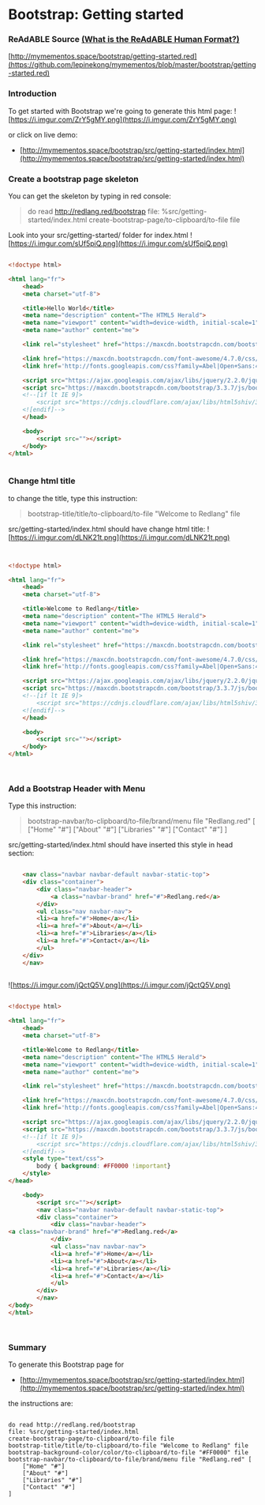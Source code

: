 
# Bootstrap: Getting started


### ReAdABLE Source [(What is the ReAdABLE Human Format?)](http://readablehumanformat.com)

[http://mymementos.space/bootstrap/getting-started.red](https://github.com/lepinekong/mymementos/blob/master/bootstrap/getting-started.red)


### Introduction

To get started with Bootstrap we're going to generate this html page:
![https://i.imgur.com/ZrY5gMY.png](https://i.imgur.com/ZrY5gMY.png)
                    
or click on live demo:
- [http://mymementos.space/bootstrap/src/getting-started/index.html](http://mymementos.space/bootstrap/src/getting-started/index.html)
                        

### Create a bootstrap page skeleton

You can get the skeleton by typing in red console:
>do read http://redlang.red/bootstrap
file: %src/getting-started/index.html
create-bootstrap-page/to-clipboard/to-file file


Look into your src/getting-started/ folder for index.html
![https://i.imgur.com/sUf5piQ.png](https://i.imgur.com/sUf5piQ.png)
                    


```html

<!doctype html>

<html lang="fr">
    <head>
    <meta charset="utf-8">

    <title>Hello World</title>
    <meta name="description" content="The HTML5 Herald">
    <meta name="viewport" content="width=device-width, initial-scale=1">
    <meta name="author" content="me">

    <link rel="stylesheet" href="https://maxcdn.bootstrapcdn.com/bootstrap/3.3.7/css/bootstrap.min.css" integrity="sha384-BVYiiSIFeK1dGmJRAkycuHAHRg32OmUcww7on3RYdg4Va+PmSTsz/K68vbdEjh4u" crossorigin="anonymous">

	<link href="https://maxcdn.bootstrapcdn.com/font-awesome/4.7.0/css/font-awesome.min.css" rel="stylesheet" />
	<link href='http://fonts.googleapis.com/css?family=Abel|Open+Sans:400,600' rel='stylesheet'>

    <script src="https://ajax.googleapis.com/ajax/libs/jquery/2.2.0/jquery.min.js"></script>
    <script src="https://maxcdn.bootstrapcdn.com/bootstrap/3.3.7/js/bootstrap.min.js" integrity="sha384-Tc5IQib027qvyjSMfHjOMaLkfuWVxZxUPnCJA7l2mCWNIpG9mGCD8wGNIcPD7Txa" crossorigin="anonymous"></script>
    <!--[if lt IE 9]>
        <script src="https://cdnjs.cloudflare.com/ajax/libs/html5shiv/3.7.3/html5shiv.js"></script>
    <![endif]-->
    </head>

    <body>
        <script src=""></script>
    </body>
</html>
        
```



### Change html title

to change the title, type this instruction:
>bootstrap-title/title/to-clipboard/to-file "Welcome to Redlang" file


src/getting-started/index.html should have change html title: 
![https://i.imgur.com/dLNK21t.png](https://i.imgur.com/dLNK21t.png)
                    


```html


<!doctype html>

<html lang="fr">
    <head>
    <meta charset="utf-8">

    <title>Welcome to Redlang</title>
    <meta name="description" content="The HTML5 Herald">
    <meta name="viewport" content="width=device-width, initial-scale=1">
    <meta name="author" content="me">

    <link rel="stylesheet" href="https://maxcdn.bootstrapcdn.com/bootstrap/3.3.7/css/bootstrap.min.css" integrity="sha384-BVYiiSIFeK1dGmJRAkycuHAHRg32OmUcww7on3RYdg4Va+PmSTsz/K68vbdEjh4u" crossorigin="anonymous">

	<link href="https://maxcdn.bootstrapcdn.com/font-awesome/4.7.0/css/font-awesome.min.css" rel="stylesheet" />
	<link href='http://fonts.googleapis.com/css?family=Abel|Open+Sans:400,600' rel='stylesheet'>

    <script src="https://ajax.googleapis.com/ajax/libs/jquery/2.2.0/jquery.min.js"></script>
    <script src="https://maxcdn.bootstrapcdn.com/bootstrap/3.3.7/js/bootstrap.min.js" integrity="sha384-Tc5IQib027qvyjSMfHjOMaLkfuWVxZxUPnCJA7l2mCWNIpG9mGCD8wGNIcPD7Txa" crossorigin="anonymous"></script>
    <!--[if lt IE 9]>
        <script src="https://cdnjs.cloudflare.com/ajax/libs/html5shiv/3.7.3/html5shiv.js"></script>
    <![endif]-->
    </head>

    <body>
        <script src=""></script>
    </body>
</html>    

        
```



### Add a Bootstrap Header with Menu

Type this instruction:
>bootstrap-navbar/to-clipboard/to-file/brand/menu file "Redlang.red" 
[
["Home" "#"]
["About" "#"]
["Libraries" "#"]
["Contact" "#"]
]


src/getting-started/index.html should have inserted this style in head section: 


```html

    <nav class="navbar navbar-default navbar-static-top">
	<div class="container">
        <div class="navbar-header">
            <a class="navbar-brand" href="#">Redlang.red</a>
        </div>
        <ul class="nav navbar-nav">
		<li><a href="#">Home</a></li>
		<li><a href="#">About</a></li>
		<li><a href="#">Libraries</a></li>
		<li><a href="#">Contact</a></li>
        </ul>
    </div>
    </nav>           
        
```


![https://i.imgur.com/jQctQ5V.png](https://i.imgur.com/jQctQ5V.png)
                    


```html

<!doctype html>

<html lang="fr">
    <head>
    <meta charset="utf-8">

    <title>Welcome to Redlang</title>
    <meta name="description" content="The HTML5 Herald">
    <meta name="viewport" content="width=device-width, initial-scale=1">
    <meta name="author" content="me">

    <link rel="stylesheet" href="https://maxcdn.bootstrapcdn.com/bootstrap/3.3.7/css/bootstrap.min.css" integrity="sha384-BVYiiSIFeK1dGmJRAkycuHAHRg32OmUcww7on3RYdg4Va+PmSTsz/K68vbdEjh4u" crossorigin="anonymous">

	<link href="https://maxcdn.bootstrapcdn.com/font-awesome/4.7.0/css/font-awesome.min.css" rel="stylesheet" />
	<link href='http://fonts.googleapis.com/css?family=Abel|Open+Sans:400,600' rel='stylesheet'>

    <script src="https://ajax.googleapis.com/ajax/libs/jquery/2.2.0/jquery.min.js"></script>
    <script src="https://maxcdn.bootstrapcdn.com/bootstrap/3.3.7/js/bootstrap.min.js" integrity="sha384-Tc5IQib027qvyjSMfHjOMaLkfuWVxZxUPnCJA7l2mCWNIpG9mGCD8wGNIcPD7Txa" crossorigin="anonymous"></script>
    <!--[if lt IE 9]>
        <script src="https://cdnjs.cloudflare.com/ajax/libs/html5shiv/3.7.3/html5shiv.js"></script>
    <![endif]-->
    <style type="text/css">
        body { background: #FF0000 !important}
    </style>
</head>

    <body>
        <script src=""></script>
        <nav class="navbar navbar-default navbar-static-top">
        <div class="container">
            <div class="navbar-header">
<a class="navbar-brand" href="#">Redlang.red</a>
            </div>
            <ul class="nav navbar-nav">
            <li><a href="#">Home</a></li>
            <li><a href="#">About</a></li>
            <li><a href="#">Libraries</a></li>
            <li><a href="#">Contact</a></li>
            </ul>
        </div>
        </nav>
</body>
</html>    

        
```



### Summary

To generate this Bootstrap page for
- [http://mymementos.space/bootstrap/src/getting-started/index.html](http://mymementos.space/bootstrap/src/getting-started/index.html)
                        
the instructions are:


```

do read http://redlang.red/bootstrap
file: %src/getting-started/index.html
create-bootstrap-page/to-clipboard/to-file file
bootstrap-title/title/to-clipboard/to-file "Welcome to Redlang" file
bootstrap-background-color/color/to-clipboard/to-file "#FF0000" file
bootstrap-navbar/to-clipboard/to-file/brand/menu file "Redlang.red" [
    ["Home" "#"]
    ["About" "#"]
    ["Libraries" "#"]
    ["Contact" "#"]
]            
        
```


